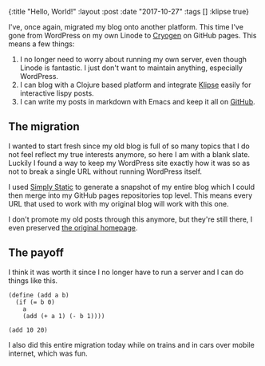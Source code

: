{:title  "Hello, World!"
 :layout :post
 :date   "2017-10-27"
 :tags   []
 :klipse true}

I've, once again, migrated my blog onto another platform. This time I've gone from WordPress on my own Linode to [Cryogen][] on GitHub pages. This means a few things:

1. I no longer need to worry about running my own server, even though Linode is fantastic. I just don't want to maintain anything, especially WordPress.
2. I can blog with a Clojure based platform and integrate [Klipse][] easily for interactive lispy posts.
3. I can write my posts in markdown with Emacs and keep it all on [GitHub][repo].

## The migration
 
I wanted to start fresh since my old blog is full of so many topics that I do not feel reflect my true interests anymore, so here I am with a blank slate. Luckily I found a way to keep my WordPress site exactly how it was so as not to break a single URL without running WordPress itself.

I used [Simply Static][simply-static] to generate a snapshot of my entire blog which I could then merge into my GitHub pages repositories top level. This means every URL that used to work with my original blog will work with this one.

I don't promote my old posts through this anymore, but they're still there, I even preserved [the original homepage][wp-index].

## The payoff

I think it was worth it since I no longer have to run a server and I can do things like this.

```klipse-scheme
(define (add a b)
  (if (= b 0)
    a
    (add (+ a 1) (- b 1))))
    
(add 10 20)
```

I also did this entire migration today while on trains and in cars over mobile internet, which was fun.

[cryogen]: http://cryogenweb.org/
[klipse]: https://github.com/viebel/klipse
[repo]: https://github.com/Olical/olical.github.io
[simply-static]: https://en-gb.wordpress.org/plugins/simply-static/
[wp-index]: https://oli.me.uk/wp-index.html
